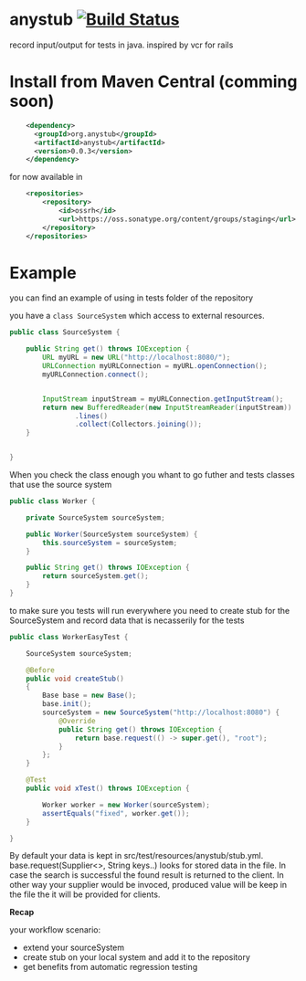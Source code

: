 # anystub   [![Build Status](https://travis-ci.org/feech/anystub.svg?branch=master)](https://travis-ci.org/feech/anystub) 
record input/output for tests in java. inspired by vcr for rails

Install from Maven Central (comming soon)
===

``` xml
    <dependency>
      <groupId>org.anystub</groupId>
      <artifactId>anystub</artifactId>
      <version>0.0.3</version>
    </dependency>
```
for now available in
``` xml
    <repositories>
        <repository>
            <id>ossrh</id>
            <url>https://oss.sonatype.org/content/groups/staging</url>
        </repository>
    </repositories>
```

Example
===
you can find an example of using in tests folder of the repository

you have a `class SourceSystem` which access to external resources.
``` java
public class SourceSystem {

    public String get() throws IOException {
        URL myURL = new URL("http://localhost:8080/");
        URLConnection myURLConnection = myURL.openConnection();
        myURLConnection.connect();


        InputStream inputStream = myURLConnection.getInputStream();
        return new BufferedReader(new InputStreamReader(inputStream))
                .lines()
                .collect(Collectors.joining());
    }


}
```

When you check the class enough you whant to go futher and tests classes that use the source system

``` java 
public class Worker {

    private SourceSystem sourceSystem;

    public Worker(SourceSystem sourceSystem) {
        this.sourceSystem = sourceSystem;
    }

    public String get() throws IOException {
        return sourceSystem.get();
    }
}
```

to make sure you tests will run everywhere you need to create stub for the SourceSystem and record data that is necasserily for the tests

``` java
public class WorkerEasyTest {

    SourceSystem sourceSystem;

    @Before
    public void createStub()
    {
        Base base = new Base();
        base.init();
        sourceSystem = new SourceSystem("http://localhost:8080") {
            @Override
            public String get() throws IOException {
                return base.request(() -> super.get(), "root");
            }
        };
    }

    @Test
    public void xTest() throws IOException {

        Worker worker = new Worker(sourceSystem);
        assertEquals("fixed", worker.get());
    }

}
```

By default your data is kept in src/test/resources/anystub/stub.yml. base.request(Supplier<>, String keys..) looks for stored data in the file. In case the search is successful the found result is returned to the client. In other way your supplier would be invoced, produced value will be keep in the file the it will be provided for clients.

**Recap**

your workflow scenario:
- extend your sourceSystem
- create stub on your local system and add it to the repository
- get benefits from automatic regression testing
